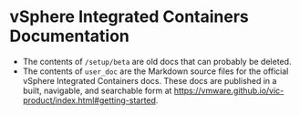 # vSphere Integrated Containers Documentation #

- The contents of `/setup/beta` are old docs that can probably be deleted.
- The contents of `user_doc` are the Markdown source files for the official vSphere Integrated Containers docs. These docs are published in a built, navigable, and searchable form at https://vmware.github.io/vic-product/index.html#getting-started.